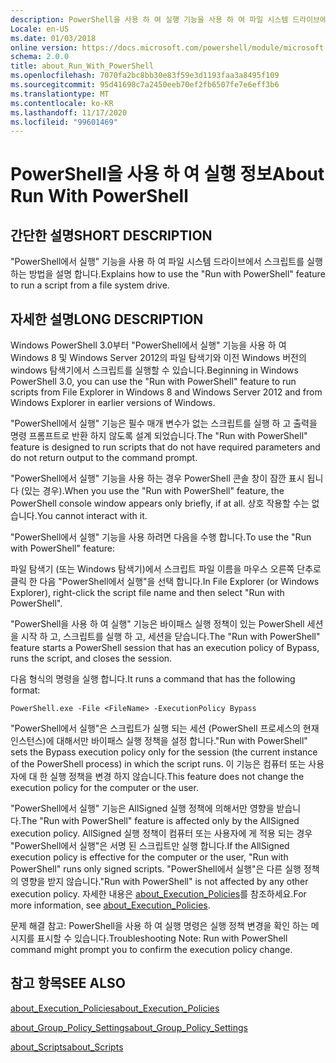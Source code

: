 ```yaml
---
description: PowerShell을 사용 하 여 실행 기능을 사용 하 여 파일 시스템 드라이브에서 스크립트를 실행 하는 방법을 설명 합니다.
Locale: en-US
ms.date: 01/03/2018
online version: https://docs.microsoft.com/powershell/module/microsoft.powershell.core/about/about_run_with_powershell?view=powershell-7.2&WT.mc_id=ps-gethelp
schema: 2.0.0
title: about_Run_With_PowerShell
ms.openlocfilehash: 7070fa2bc8bb30e83f59e3d1193faa3a8495f109
ms.sourcegitcommit: 95d41698c7a2450eeb70ef2fb6507fe7e6eff3b6
ms.translationtype: MT
ms.contentlocale: ko-KR
ms.lasthandoff: 11/17/2020
ms.locfileid: "99601469"
---
```

# <a name="about-run-with-powershell"></a><span data-ttu-id="7a6ae-103">PowerShell을 사용 하 여 실행 정보</span><span class="sxs-lookup"><span data-stu-id="7a6ae-103">About Run With PowerShell</span></span>

## <a name="short-description"></a><span data-ttu-id="7a6ae-104">간단한 설명</span><span class="sxs-lookup"><span data-stu-id="7a6ae-104">SHORT DESCRIPTION</span></span>
<span data-ttu-id="7a6ae-105">"PowerShell에서 실행" 기능을 사용 하 여 파일 시스템 드라이브에서 스크립트를 실행 하는 방법을 설명 합니다.</span><span class="sxs-lookup"><span data-stu-id="7a6ae-105">Explains how to use the "Run with PowerShell" feature to run a script from a file system drive.</span></span>

## <a name="long-description"></a><span data-ttu-id="7a6ae-106">자세한 설명</span><span class="sxs-lookup"><span data-stu-id="7a6ae-106">LONG DESCRIPTION</span></span>

<span data-ttu-id="7a6ae-107">Windows PowerShell 3.0부터 "PowerShell에서 실행" 기능을 사용 하 여 Windows 8 및 Windows Server 2012의 파일 탐색기와 이전 Windows 버전의 windows 탐색기에서 스크립트를 실행할 수 있습니다.</span><span class="sxs-lookup"><span data-stu-id="7a6ae-107">Beginning in Windows PowerShell 3.0, you can use the "Run with PowerShell" feature to run scripts from File Explorer in Windows 8 and Windows Server 2012 and from Windows Explorer in earlier versions of Windows.</span></span>

<span data-ttu-id="7a6ae-108">"PowerShell에서 실행" 기능은 필수 매개 변수가 없는 스크립트를 실행 하 고 출력을 명령 프롬프트로 반환 하지 않도록 설계 되었습니다.</span><span class="sxs-lookup"><span data-stu-id="7a6ae-108">The "Run with PowerShell" feature is designed to run scripts that do not have required parameters and do not return output to the command prompt.</span></span>

<span data-ttu-id="7a6ae-109">"PowerShell에서 실행" 기능을 사용 하는 경우 PowerShell 콘솔 창이 잠깐 표시 됩니다 (있는 경우).</span><span class="sxs-lookup"><span data-stu-id="7a6ae-109">When you use the "Run with PowerShell" feature, the PowerShell console window appears only briefly, if at all.</span></span> <span data-ttu-id="7a6ae-110">상호 작용할 수는 없습니다.</span><span class="sxs-lookup"><span data-stu-id="7a6ae-110">You cannot interact with it.</span></span>

<span data-ttu-id="7a6ae-111">"PowerShell에서 실행" 기능을 사용 하려면 다음을 수행 합니다.</span><span class="sxs-lookup"><span data-stu-id="7a6ae-111">To use the "Run with PowerShell" feature:</span></span>

<span data-ttu-id="7a6ae-112">파일 탐색기 (또는 Windows 탐색기)에서 스크립트 파일 이름을 마우스 오른쪽 단추로 클릭 한 다음 "PowerShell에서 실행"을 선택 합니다.</span><span class="sxs-lookup"><span data-stu-id="7a6ae-112">In File Explorer (or Windows Explorer), right-click the script file name and then select "Run with PowerShell".</span></span>

<span data-ttu-id="7a6ae-113">"PowerShell을 사용 하 여 실행" 기능은 바이패스 실행 정책이 있는 PowerShell 세션을 시작 하 고, 스크립트를 실행 하 고, 세션을 닫습니다.</span><span class="sxs-lookup"><span data-stu-id="7a6ae-113">The "Run with PowerShell" feature starts a PowerShell session that has an execution policy of Bypass, runs the script, and closes the session.</span></span>

<span data-ttu-id="7a6ae-114">다음 형식의 명령을 실행 합니다.</span><span class="sxs-lookup"><span data-stu-id="7a6ae-114">It runs a command that has the following format:</span></span>

```
PowerShell.exe -File <FileName> -ExecutionPolicy Bypass
```

<span data-ttu-id="7a6ae-115">"PowerShell에서 실행"은 스크립트가 실행 되는 세션 (PowerShell 프로세스의 현재 인스턴스)에 대해서만 바이패스 실행 정책을 설정 합니다.</span><span class="sxs-lookup"><span data-stu-id="7a6ae-115">"Run with PowerShell" sets the Bypass execution policy only for the session (the current instance of the PowerShell process) in which the script runs.</span></span>
<span data-ttu-id="7a6ae-116">이 기능은 컴퓨터 또는 사용자에 대 한 실행 정책을 변경 하지 않습니다.</span><span class="sxs-lookup"><span data-stu-id="7a6ae-116">This feature does not change the execution policy for the computer or the user.</span></span>

<span data-ttu-id="7a6ae-117">"PowerShell에서 실행" 기능은 AllSigned 실행 정책에 의해서만 영향을 받습니다.</span><span class="sxs-lookup"><span data-stu-id="7a6ae-117">The "Run with PowerShell" feature is affected only by the AllSigned execution policy.</span></span> <span data-ttu-id="7a6ae-118">AllSigned 실행 정책이 컴퓨터 또는 사용자에 게 적용 되는 경우 "PowerShell에서 실행"은 서명 된 스크립트만 실행 합니다.</span><span class="sxs-lookup"><span data-stu-id="7a6ae-118">If the AllSigned execution policy is effective for the computer or the user, "Run with PowerShell" runs only signed scripts.</span></span> <span data-ttu-id="7a6ae-119">"PowerShell에서 실행"은 다른 실행 정책의 영향을 받지 않습니다.</span><span class="sxs-lookup"><span data-stu-id="7a6ae-119">"Run with PowerShell" is not affected by any other execution policy.</span></span> <span data-ttu-id="7a6ae-120">자세한 내용은 [about_Execution_Policies](about_Execution_Policies.md)를 참조하세요.</span><span class="sxs-lookup"><span data-stu-id="7a6ae-120">For more information, see [about_Execution_Policies](about_Execution_Policies.md).</span></span>

<span data-ttu-id="7a6ae-121">문제 해결 참고: PowerShell을 사용 하 여 실행 명령은 실행 정책 변경을 확인 하는 메시지를 표시할 수 있습니다.</span><span class="sxs-lookup"><span data-stu-id="7a6ae-121">Troubleshooting Note: Run with PowerShell command might prompt you to confirm the execution policy change.</span></span>

## <a name="see-also"></a><span data-ttu-id="7a6ae-122">참고 항목</span><span class="sxs-lookup"><span data-stu-id="7a6ae-122">SEE ALSO</span></span>

[<span data-ttu-id="7a6ae-123">about_Execution_Policies</span><span class="sxs-lookup"><span data-stu-id="7a6ae-123">about_Execution_Policies</span></span>](about_Execution_Policies.md)

[<span data-ttu-id="7a6ae-124">about_Group_Policy_Settings</span><span class="sxs-lookup"><span data-stu-id="7a6ae-124">about_Group_Policy_Settings</span></span>](about_Group_Policy_Settings.md)

[<span data-ttu-id="7a6ae-125">about_Scripts</span><span class="sxs-lookup"><span data-stu-id="7a6ae-125">about_Scripts</span></span>](about_Scripts.md)


